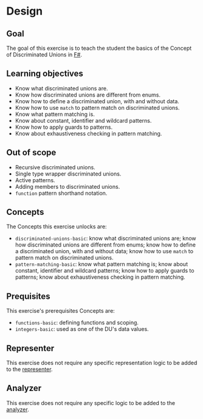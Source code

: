 # Design

## Goal

The goal of this exercise is to teach the student the basics of the Concept of Discriminated Unions in [F#][discriminated-unions].

## Learning objectives

- Know what discriminated unions are.
- Know how discriminated unions are different from enums.
- Know how to define a discriminated union, with and without data.
- Know how to use `match` to pattern match on discriminated unions.
- Know what pattern matching is.
- Know about constant, identifier and wildcard patterns.
- Know how to apply guards to patterns.
- Know about exhaustiveness checking in pattern matching.

## Out of scope

- Recursive discriminated unions.
- Single type wrapper discriminated unions.
- Active patterns.
- Adding members to discriminated unions.
- `function` pattern shorthand notation.

## Concepts

The Concepts this exercise unlocks are:

- `discriminated-unions-basic`: know what discriminated unions are; know how discriminated unions are different from enums; know how to define a discriminated union, with and without data; know how to use `match` to pattern match on discriminated unions.
- `pattern-matching-basic`: know what pattern matching is; know about constant, identifier and wildcard patterns; know how to apply guards to patterns; know about exhaustiveness checking in pattern matching.

## Prequisites

This exercise's prerequisites Concepts are:

- `functions-basic`: defining functions and scoping.
- `integers-basic`: used as one of the DU's data values.

## Representer

This exercise does not require any specific representation logic to be added to the [representer][representer].

## Analyzer

This exercise does not require any specific logic to be added to the [analyzer][analyzer].

[analyzer]: https://github.com/exercism/fsharp-analyzer
[representer]: https://github.com/exercism/fsharp-representer
[discriminated-unions]: https://docs.microsoft.com/en-us/dotnet/fsharp/language-reference/discriminated-unions
